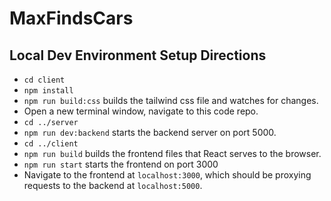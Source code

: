 # MaxFindsCars

## Local Dev Environment Setup Directions

* `cd client`
* `npm install`
* `npm run build:css` builds the tailwind css file and watches for changes.
* Open a new terminal window, navigate to this code repo.
* `cd ../server`
* `npm run dev:backend` starts the backend server on port 5000.
* `cd ../client`
* `npm run build` builds the frontend files that React serves to the browser.
* `npm run start` starts the frontend on port 3000
* Navigate to the frontend at `localhost:3000`, which should be proxying requests to the backend at `localhost:5000`.
